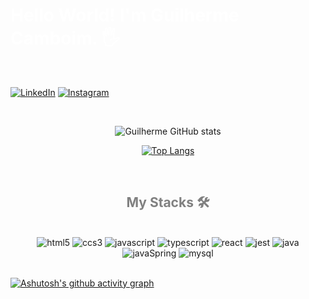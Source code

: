 ### <h1 style="color: white"> Hello World! I'm Guilherme Camboim. 🖐️ </h1>
<br/>

[![LinkedIn](https://img.shields.io/badge/LinkedIn-0077B5?style=for-the-badge&logo=linkedin&logoColor=white)](https://www.linkedin.com/in/camboim-guilherme/)
[![Instagram](https://img.shields.io/badge/Instagram-E4405F?style=for-the-badge&logo=instagram&logoColor=white)](https://www.instagram.com/camboimgui/)

<br/>

<div align="center"> 

![Guilherme GitHub stats](https://github-readme-stats.vercel.app/api?username=guilhermecamboim&show_icons=true&theme=highcontrast)

[![Top Langs](https://github-readme-stats.vercel.app/api/top-langs/?username=guilhermecamboim&theme=highcontrast)](https://github.com/guilhermecamboim/github-readme-stats)

</div> 
<br/>

### <h2 align="center" style="color: gray"> My Stacks 🛠️ </h2> 

<div style="display inline_block" align="center"><br/>
  <img alig="center" alt="html5" src="https://img.shields.io/badge/HTML5-E34F26?style=for-the-badge&logo=html5&logoColor=white">
  <img alig="center" alt="ccs3" src="https://img.shields.io/badge/CSS3-1572B6?style=for-the-badge&logo=css3&logoColor=white">
  <img alig="center" alt="javascript" src="https://img.shields.io/badge/JavaScript-F7DF1E?style=for-the-badge&logo=javascript&logoColor=black">
  <img alig="center" alt="typescript" src="https://img.shields.io/badge/TypeScript-007ACC?style=for-the-badge&logo=typescript&logoColor=white">
  <img alig="center" alt="react" src="https://img.shields.io/badge/React-20232A?style=for-the-badge&logo=react&logoColor=61DAFB">
  <img alig="center" alt="jest" src="https://img.shields.io/badge/Jest-323330?style=for-the-badge&logo=Jest&logoColor=white">
 
  <img alig="center" alt="java" src="https://img.shields.io/badge/Java-ED8B00?style=for-the-badge&logo=java&logoColor=white">
  <img alig="center" alt="javaSpring" src="https://img.shields.io/badge/Spring-6DB33F?style=for-the-badge&logo=spring&logoColor=white">
  <img alig="center" alt="mysql" src="https://img.shields.io/badge/MySQL-00000F?style=for-the-badge&logo=mysql&logoColor=white">
</div>
<br/>

[![Ashutosh's github activity graph](https://activity-graph.herokuapp.com/graph?username=guilhermecamboim&theme=merko)](https://github.com/guilhermecamboim/github-readme-activity-graph)

